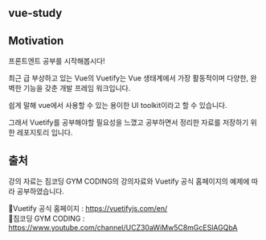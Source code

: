 
## vue-study

## Motivation 

프론트엔트 공부를 시작해봅시다!   

최근 급 부상하고 있는 Vue의 Vuetify는 Vue 생태계에서 가장 활동적이며 다양한, 완벽한 기능을 갖춘 개발 프레임 워크입니다. 

쉽게 말해 vue에서 사용할 수 있는 용이한 UI toolkit이라고 할 수 있습니다.

그래서 Vuetify를 공부해야할 필요성을 느꼈고 공부하면서 정리한 자료를 저장하기 위한 레포지토리 입니다.

## 출처

강의 자료는 짐코딩 GYM CODING의 강의자료와 Vuetify 공식 홈페이지의 예제에 따라 공부하였습니다.

🔗Vuetify 공식 홈페이지 : https://vuetifyjs.com/en/    
🔗짐코딩 GYM CODING : https://www.youtube.com/channel/UCZ30aWiMw5C8mGcESlAGQbA

